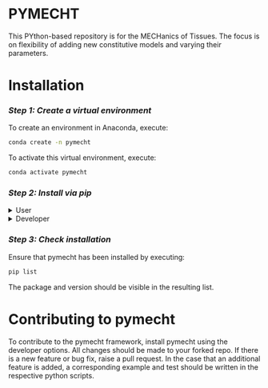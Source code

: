 # PYMECHT
This PYthon-based repository is for the MECHanics of Tissues. 
The focus is on flexibility of adding new constitutive models and varying their parameters.

# Installation

### *Step 1: Create a virtual environment*

To create an environment in Anaconda, execute:
```sh
conda create -n pymecht
```

To activate this virtual environment, execute:
```sh
conda activate pymecht
```

### *Step 2: Install via pip*

<details>
<summary>User</summary>

Pymecht can be installed directly from Github using:
```sh
pip install git+https://github.com/ankushaggarwal/pymecht.git
```
> **Note**
> A personal access token may require to be setup in order to install via https. See https://docs.github.com/en/authentication/keeping-your-account-and-data-secure/creating-a-personal-access-token.

</details>

<details>
<summary>Developer</summary>
To install as a devloper, it is recommended to fork from the repo and clone this fork locally.

### *Step 2.1 Fork from ankushaggarwal/pymecht*
To fork a branch, head to the Github repo https://github.com/ankushaggarwal/pymecht and click the fork button in the top right-hand corner.
### *Step 2.2 Clone the forked repo*
To clone this repo locally, use the
```sh
git clone <repo-address>
```
where `<repo-address>` can be replaced by either the https or ssh addresses of the forked repo.

### *Step 2.3 Clone the forked repo*
To install an editable version of pymecht, navigate to the locally cloned repo and execute:
```sh
pip install -e .
```
An editable version of pymecht is now installed. All local changes to the cloned source code files will be reflected when pymecht is imported.

</details>

### *Step 3: Check installation*

Ensure that pymecht has been installed by executing:
```sh
pip list
```
The package and version should be visible in the resulting list.

# Contributing to pymecht

To contribute to the pymecht framework, install pymecht using the developer options. All changes should be made to your forked repo. If there is a new feature or bug fix, raise a pull request. In the case that an additional feature is added, a corresponding example and test should be written in the respective python scripts.